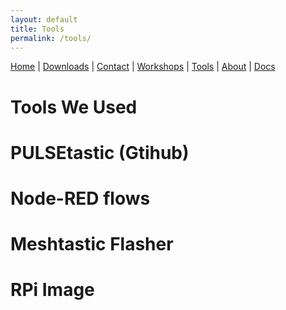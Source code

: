 ```yaml
---
layout: default
title: Tools
permalink: /tools/
---
```

<nav>
  <a href="{{ '/' | relative_url }}">Home</a> |
  <a href="{{ '/downloads/' | relative_url }}">Downloads</a> |
  <a href="{{ '/contact/' | relative_url }}">Contact</a> |
  <a href="{{ '/workshops/' | relative_url }}">Workshops</a> |
  <a href="{{ '/tools/' | relative_url }}">Tools</a> |
  <a href="{{ '/about/' | relative_url }}">About</a> |
  <a href="{{ '/docs/' | relative_url }}">Docs</a>
</nav>

# Tools We Used

# PULSEtastic (Gtihub)

# Node-RED flows

# Meshtastic Flasher

# RPi Image

